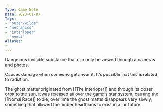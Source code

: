 ```yaml
---
Type: Game Note
Date: 2023-01-07
Tags:
- "outer-wilds"
- "mechanics"
- "interloper"
- "nomai"
Aliases:
- 
---
```

Dangerous invisible substance that can only be viewed through a cameras and photos.

Causes damage when someone gets near it.
It's possible that this is related to radiation.

The ghost matter originated from [[The Interloper]] and through its closer orbit to the sun, it was released all over the game's star system, causing the [[Nomai Race]] to die, over time the ghost matter disappears very slowly, something that allowed the timber hearthians to exist in a far future.